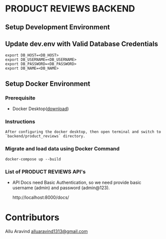# PRODUCT REVIEWS BACKEND

## Setup Development Environment

## Update dev.env with Valid Database Credentials

    export DB_HOST=<DB_HOST>
    export DB_USERNAME=<DB_USERNAME>
    export DB_PASSWORD=<DB_PASSWORD>
    export DB_NAME=<DB_NAME>

## Setup Docker Environment

### Prerequisite

- Docker Desktop([download](https://www.docker.com/products/docker-desktop))

### Instructions

    After configuring the docker desktop, then open terminal and switch to `backend/product_reviews` directory.
    
### Migrate and load data using Docker Command

    docker-compose up --build

### List of PRODUCT REVIEWS API's

- API Docs need Basic Authentication, so we need provide basic username (admin) and password (admin@123).

    http://localhost:8000/docs/

# Contributors

Allu Aravind <alluaravind1313@gmail.com>
